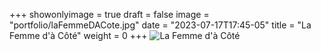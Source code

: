 +++
showonlyimage = true
draft = false
image = "portfolio/laFemmeDACote.jpg"
date = "2023-07-17T17:45-05"
title = "La Femme d'à Côté"
weight = 0
+++
![La Femme d'à Côté](https://www.myriampitte.art/img/portfolio/laFemmeDACote.jpg?raw=true)

